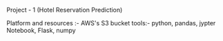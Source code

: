 Project - 1 (Hotel Reservation Prediction)

Platform and resources :- AWS's S3 bucket
tools:- python, pandas, jypter Notebook, Flask, numpy